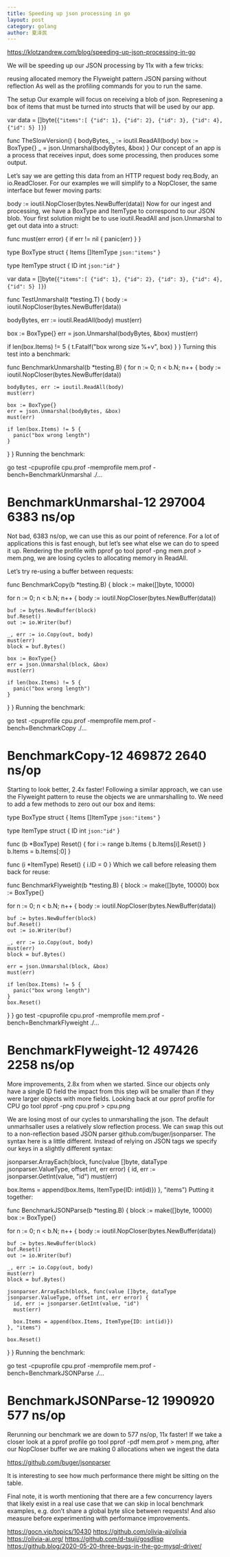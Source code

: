 ```yaml
---
title: Speeding up json processing in go
layout: post
category: golang
author: 夏泽民
---
```

https://klotzandrew.com/blog/speeding-up-json-processing-in-go

We will be speeding up our JSON processing by 11x with a few tricks:

reusing allocated memory
the Flyweight pattern
JSON parsing without reflection
As well as the profiling commands for you to run the same.
<!-- more -->
The setup
Our example will focus on receiving a blob of json. Represening a box of items that must be turned into structs that will be used by our app.

var data = []byte(`{"items":[
  {"id": 1},
  {"id": 2},
  {"id": 3},
  {"id": 4},
  {"id": 5}
]}`)


func TheSlowVersion() {
  bodyBytes, _ := ioutil.ReadAll(body)
  box := BoxType{}
  _ = json.Unmarshal(bodyBytes, &box)
}
Our concept of an app is a process that receives input, does some processing, then produces some output.

Let’s say we are getting this data from an HTTP request body req.Body, an io.ReadCloser. For our examples we will simplify to a NopCloser, the same interface but fewer moving parts:

body := ioutil.NopCloser(bytes.NewBuffer(data))
Now for our ingest and processing, we have a BoxType and ItemType to correspond to our JSON blob. Your first solution might be to use ioutil.ReadAll and json.Unmarshal to get out data into a struct:

func must(err error) {
  if err != nil {
    panic(err)
  }
}

type BoxType struct {
  Items []ItemType `json:"items"`
}

type ItemType struct {
  ID int `json:"id"`
}

var data = []byte(`{"items":[
  {"id": 1},
  {"id": 2},
  {"id": 3},
  {"id": 4},
  {"id": 5}
]}`)

func TestUnmarshal(t *testing.T) {
  body := ioutil.NopCloser(bytes.NewBuffer(data))

  bodyBytes, err := ioutil.ReadAll(body)
  must(err)

  box := BoxType{}
  err = json.Unmarshal(bodyBytes, &box)
  must(err)

  if len(box.Items) != 5 {
    t.Fatalf("box wrong size %+v", box)
  }
}
Turning this test into a benchmark:

func BenchmarkUnmarshal(b *testing.B) {
  for n := 0; n < b.N; n++ {
    body := ioutil.NopCloser(bytes.NewBuffer(data))

    bodyBytes, err := ioutil.ReadAll(body)
    must(err)

    box := BoxType{}
    err = json.Unmarshal(bodyBytes, &box)
    must(err)

    if len(box.Items) != 5 {
      panic("box wrong length")
    }
  }
}
Running the benchmark:

go test -cpuprofile cpu.prof -memprofile mem.prof -bench=BenchmarkUnmarshal ./...
# BenchmarkUnmarshal-12       297004        6383 ns/op
Not bad, 6383 ns/op, we can use this as our point of reference. For a lot of applications this is fast enough, but let’s see what else we can do to speed it up. Rendering the profile with pprof go tool pprof -png mem.prof > mem.png, we are losing cycles to allocating memory in ReadAll.

Let’s try re-using a buffer between requests:

func BenchmarkCopy(b *testing.B) {
  block := make([]byte, 10000)

  for n := 0; n < b.N; n++ {
    body := ioutil.NopCloser(bytes.NewBuffer(data))

    buf := bytes.NewBuffer(block)
    buf.Reset()
    out := io.Writer(buf)

    _, err := io.Copy(out, body)
    must(err)
    block = buf.Bytes()

    box := BoxType{}
    err = json.Unmarshal(block, &box)
    must(err)

    if len(box.Items) != 5 {
      panic("box wrong length")
    }
  }
}
Running the benchmark:

go test -cpuprofile cpu.prof -memprofile mem.prof -bench=BenchmarkCopy ./...
# BenchmarkCopy-12        469872        2640 ns/op
Starting to look better, 2.4x faster! Following a similar approach, we can use the Flyweight pattern to reuse the objects we are unmarshalling to. We need to add a few methods to zero out our box and items:

type BoxType struct {
  Items []ItemType `json:"items"`
}

type ItemType struct {
  ID int `json:"id"`
}

func (b *BoxType) Reset() {
  for i := range b.Items {
    b.Items[i].Reset()
  }
  b.Items = b.Items[:0]
}

func (i *ItemType) Reset() {
  i.ID = 0
}
Which we call before releasing them back for reuse:

func BenchmarkFlyweight(b *testing.B) {
  block := make([]byte, 10000)
  box := BoxType{}

  for n := 0; n < b.N; n++ {
    body := ioutil.NopCloser(bytes.NewBuffer(data))

    buf := bytes.NewBuffer(block)
    buf.Reset()
    out := io.Writer(buf)

    _, err := io.Copy(out, body)
    must(err)
    block = buf.Bytes()

    err = json.Unmarshal(block, &box)
    must(err)

    if len(box.Items) != 5 {
      panic("box wrong length")
    }
    box.Reset()
  }
}
go test -cpuprofile cpu.prof -memprofile mem.prof -bench=BenchmarkFlyweight ./...
# BenchmarkFlyweight-12       497426        2258 ns/op
More improvements, 2.8x from when we started. Since our objects only have a single ID field the impact from this step will be smaller than if they were larger objects with more fields. Looking back at our pprof profile for CPU go tool pprof -png cpu.prof > cpu.png

We are losing most of our cycles to unmarshalling the json. The default unmarhsaller uses a relatively slow reflection process. We can swap this out to a non-reflection based JSON parser github.com/buger/jsonparser. The syntax here is a little different. Instead of relying on JSON tags we specify our keys in a slightly different syntax:

jsonparser.ArrayEach(block, func(value []byte, dataType jsonparser.ValueType, offset int, err error) {
  id, err := jsonparser.GetInt(value, "id")
  must(err)

  box.Items = append(box.Items, ItemType{ID: int(id)})
}, "items")
Putting it together:

func BenchmarkJSONParse(b *testing.B) {
  block := make([]byte, 10000)
  box := BoxType{}

  for n := 0; n < b.N; n++ {
    body := ioutil.NopCloser(bytes.NewBuffer(data))

    buf := bytes.NewBuffer(block)
    buf.Reset()
    out := io.Writer(buf)

    _, err := io.Copy(out, body)
    must(err)
    block = buf.Bytes()

    jsonparser.ArrayEach(block, func(value []byte, dataType jsonparser.ValueType, offset int, err error) {
      id, err := jsonparser.GetInt(value, "id")
      must(err)

      box.Items = append(box.Items, ItemType{ID: int(id)})
    }, "items")

    box.Reset()
  }
}
Running the benchmark:

go test -cpuprofile cpu.prof -memprofile mem.prof -bench=BenchmarkJSONParse ./...
# BenchmarkJSONParse-12      1990920         577 ns/op
Rerunning our benchmark we are down to 577 ns/op, 11x faster! If we take a closer look at a pprof profile go tool pprof -pdf mem.prof > mem.png, after our NopCloser buffer we are making 0 allocations when we ingest the data

https://github.com/buger/jsonparser

It is interesting to see how much performance there might be sitting on the table.

Final note, it is worth mentioning that there are a few concurrency layers that likely exist in a real use case that we can skip in local benchmark examples, e.g. don’t share a global byte slice between requests! And also measure before experimenting with performance improvements.



https://gocn.vip/topics/10430
https://github.com/olivia-ai/olivia
https://olivia-ai.org/
https://github.com/d-tsuji/gosdlisp
https://github.blog/2020-05-20-three-bugs-in-the-go-mysql-driver/
